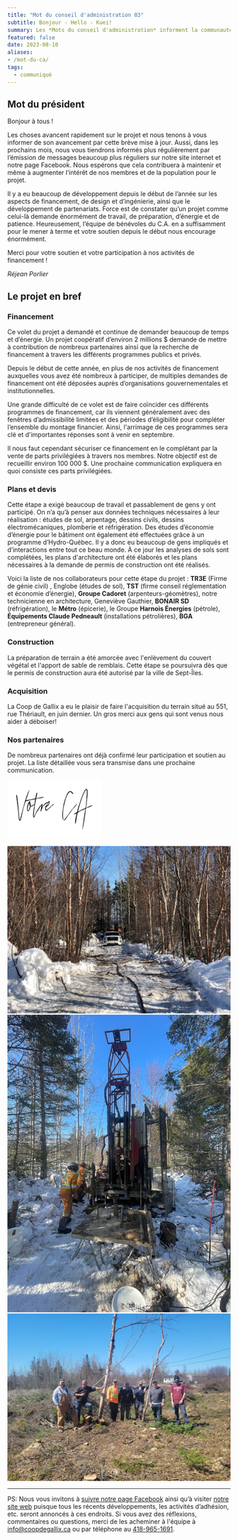 ```yaml
---
title: "Mot du conseil d'administration 03"
subtitle: Bonjour - Hello - Kuei!
summary: Les *Mots du conseil d'administration* informent la communauté à propos des derniers avancements du projet, des détails, etc. Celui-ci se veut le troisième billet décrit, entres autres, ce que nous avons accompli depuis 2023.
featured: false
date: 2023-08-10
aliases:
- /mot-du-ca/
tags:
  - communiqué
---
```


## **Mot du président**

Bonjour à tous !

Les choses avancent rapidement sur le projet et nous tenons à vous informer de son avancement par cette brève mise à jour. Aussi, dans les prochains mois, nous vous tiendrons informés plus régulièrement par l’émission de messages beaucoup plus réguliers sur notre site internet et notre page Facebook. Nous espérons que cela contribuera à maintenir et même à augmenter l’intérêt de nos membres et de la population pour le projet.

Il y a eu beaucoup de développement depuis le début de l’année sur les aspects de financement, de design et d’ingénierie, ainsi que le développement de partenariats. Force est de constater qu’un projet comme celui-là demande énormément de travail, de préparation, d’énergie et de patience. Heureusement, l’équipe de bénévoles du C.A. en a suffisamment pour le mener à terme et votre soutien depuis le début nous encourage énormément.

Merci pour votre soutien et votre participation à nos activités de financement !

*Réjean Porlier*

## **Le projet en bref**

### **Financement**

Ce volet du projet a demandé et continue de demander beaucoup de temps et d’énergie. Un projet coopératif d’environ 2 millions $ demande de mettre à contribution de nombreux partenaires ainsi que la recherche de financement à travers les différents programmes publics et privés.

Depuis le début de cette année, en plus de nos activités de financement auxquelles vous avez été nombreux à participer, de multiples demandes de financement ont été déposées auprès d’organisations gouvernementales et institutionnelles.

Une grande difficulté de ce volet est de faire coïncider ces différents programmes de financement, car ils viennent généralement avec des fenêtres d’admissibilité limitées et des périodes d’éligibilité pour compléter l’ensemble du montage financier. Ainsi, l'arrimage de ces programmes sera clé et d'importantes réponses sont à venir en septembre.

Il nous faut cependant sécuriser ce financement en le complétant par la vente de parts privilégiées à travers nos membres. Notre objectif est de recueillir environ 100 000 $. Une prochaine communication expliquera en quoi consiste ces parts privilégiées.

### **Plans et devis**

Cette étape a exigé beaucoup de travail et passablement de gens y ont participé. On n’a qu’à penser aux données techniques nécessaires à leur réalisation : études de sol, arpentage, dessins civils, dessins électromécaniques, plomberie et réfrigération. Des études d’économie d’énergie pour le bâtiment ont également été effectuées grâce à un programme d’Hydro-Québec. Il y a donc eu beaucoup de gens impliqués et d’interactions entre tout ce beau monde. À ce jour les analyses de sols sont complétées, les plans d'architecture ont été élaborés et les plans nécessaires à la demande de permis de construction ont été réalisés.

Voici la liste de nos collaborateurs pour cette étape du projet : **TR3E** (Firme de génie civil) , Englobe (études de sol), **TST** (firme conseil réglementation et économie d’énergie), **Groupe Cadoret** (arpenteurs-géomètres), notre technicienne en architecture, Geneviève Gauthier, **BONAIR SD** (réfrigération), le  **Métro** (épicerie), le Groupe **Harnois Énergies** (pétrole), **Équipements Claude Pedneault** (installations pétrolières), **BGA** (entrepreneur général).

### **Construction**

La préparation de terrain a été amorcée avec l'enlèvement du couvert végétal et l'apport de sable de remblais. Cette étape se poursuivra dès que le permis de construction aura été autorisé par la ville de Sept-Îles.

### **Acquisition**

La Coop de Gallix a eu le plaisir de faire l'acquisition du terrain situé au 551, rue Thériault, en juin dernier. Un gros merci aux gens qui sont venus nous aider à déboiser!

### **Nos partenaires**

De nombreux partenaires ont déjà confirmé leur participation et soutien au projet. La liste détaillée vous sera transmise dans une prochaine communication.

![Votre C.A.](/img/votre_ca.svg)


![](forage_3.jpg)
![](forage_1.jpg)
![](deboisement.jpg)

---

PS: Nous vous invitons à [suivre notre page Facebook](https://facebook.com/CoopdeGallix) ainsi qu’à visiter [notre site web](https://coopdegallix.ca/) puisque tous les récents développements, les activités d’adhésion, etc. seront annoncés à ces endroits. Si vous avez des réflexions, commentaires ou questions, merci de les acheminer à l'équipe à [info@coopdegallix.ca](mailto:info@coopdegallix.ca) ou par téléphone au [418-965-1691](tel:418-965-1691).
